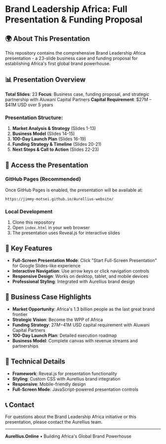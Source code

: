 # Brand Leadership Africa: Full Presentation & Funding Proposal

## 🌍 About This Presentation

This repository contains the comprehensive Brand Leadership Africa presentation - a 23-slide business case and funding proposal for establishing Africa's first global brand powerhouse.

## 📊 Presentation Overview

**Total Slides**: 23
**Focus**: Business case, funding proposal, and strategic partnership with Aluwani Capital Partners
**Capital Requirement**: $27M – $41M USD over 5 years

### Presentation Structure:
1. **Market Analysis & Strategy** (Slides 1-13)
2. **Business Model** (Slides 14-15)
3. **100-Day Launch Plan** (Slides 16-19)
4. **Funding Strategy & Timeline** (Slides 20-21)
5. **Next Steps & Call to Action** (Slides 22-23)

## 🚀 Access the Presentation

### GitHub Pages (Recommended)
Once GitHub Pages is enabled, the presentation will be available at:
```
https://jimmy-motsei.github.io/Aurellius-website/
```

### Local Development
1. Clone this repository
2. Open `index.html` in your web browser
3. The presentation uses Reveal.js for interactive slides

## 🎯 Key Features

- **Full-Screen Presentation Mode**: Click "Start Full-Screen Presentation" for Google Slides-like experience
- **Interactive Navigation**: Use arrow keys or click navigation controls
- **Responsive Design**: Works on desktop, tablet, and mobile devices
- **Professional Styling**: Integrated with Aurellius brand design

## 💼 Business Case Highlights

- **Market Opportunity**: Africa's 1.3 billion people as the last great brand frontier
- **Strategic Vision**: Become the WPP of Africa
- **Funding Strategy**: $27M-$41M USD capital requirement with Aluwani Capital Partners
- **100-Day Launch Plan**: Detailed execution roadmap
- **Business Model**: Complete canvas with revenue streams and partnerships

## 🔧 Technical Details

- **Framework**: Reveal.js for presentation functionality
- **Styling**: Custom CSS with Aurellius brand integration
- **Responsive**: Mobile-friendly design
- **Full-Screen Mode**: JavaScript-powered presentation controls

## 📞 Contact

For questions about the Brand Leadership Africa initiative or this presentation, please contact the Aurellius team.

---

**Aurellius.Online** • Building Africa's Global Brand Powerhouse
